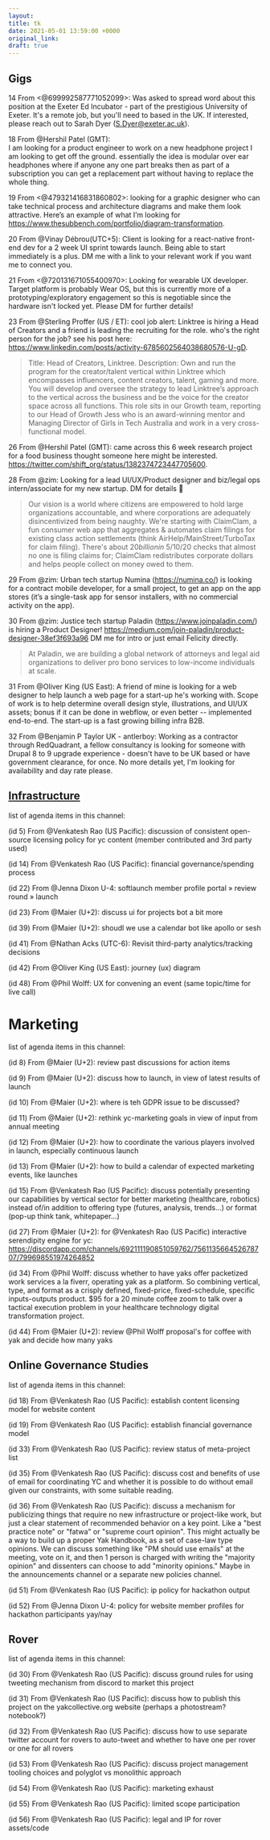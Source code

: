 ```yaml
---
layout: 
title: tk
date: 2021-05-01 13:59:00 +0000
original_link: 
draft: true
---
```


## Gigs
14 From <@699992587771052099>:
Was asked to spread word about this position at the Exeter Ed Incubator - part of the prestigious University of Exeter. It's a remote job, but you'll need to based in the UK. If interested, please reach out to Sarah Dyer (S.Dyer@exeter.ac.uk).  

18 From @Hershil Patel (GMT):  
I am looking for a product engineer to work on a new headphone project I am looking to get off the ground. essentially the idea is modular over ear headphones where if anyone any one part breaks then as part of a subscription you can get a replacement part without having to replace the whole thing. 

19 From <@479321416831860802>:
looking for a graphic designer who can take technical process and architecture diagrams and make them look attractive. Here’s an example of what I’m looking for https://www.thesubbench.com/portfolio/diagram-transformation. 

20 From @Vinay Débrou(UTC+5):
Client is looking for a react-native front-end dev for a 2 week UI sprint towards launch. Being able to start immediately is a plus. DM me with a link to your relevant work if you want me to connect you.  

21 From <@720131671055400970>:
Looking for wearable UX developer. Target platform is probably Wear OS, but this is currently more of a prototyping/exploratory engagement so this is negotiable since the hardware isn't locked yet. Please DM for further details!  

23 From @Sterling Proffer (US / ET):
cool job alert: Linktree is hiring a Head of Creators and a friend is leading the recruiting for the role. who's the right person for the job? see his post here: https://www.linkedin.com/posts/activity-6785602564038680576-U-gD.  
> Title: Head of Creators, Linktree. Description: Own and run the program for the creator/talent vertical within Linktree which encompasses influencers, content creators, talent, gaming and more. You will develop and oversee the strategy to lead Linktree’s approach to the vertical across the business and be the voice for the creator space across all functions. This role sits in our Growth team, reporting to our Head of Growth Jess who is an award-winning mentor and Managing Director of Girls in Tech Australia and work in a very cross-functional model.  

26 From @Hershil Patel (GMT):
came across this 6 week research project for a food business thought someone here might be interested.
https://twitter.com/shift_org/status/1382374723447705600. 

28 From @zim:
Looking for a lead UI/UX/Product designer and biz/legal ops intern/associate for my new startup. DM for details :pray:  
> Our vision is a world where citizens are empowered to hold large organizations accountable, and where corporations are adequately disincentivized from being naughty. We're starting with ClaimClam, a fun consumer web app that aggregates & automates claim filings for existing class action settlements (think AirHelp/MainStreet/TurboTax for claim filing). There's about $20 billion in ~$5/10/20 checks that almost no one is filing claims for; ClaimClam redistributes corporate dollars and helps people collect on money owed to them.  

29 From @zim:
Urban tech startup Numina (https://numina.co/) is looking for a contract mobile developer, for a small project, to get an app on the app stores (it’s a single-task app for sensor installers, with no commercial activity on the app). 

30 From @zim:
Justice tech startup Paladin (https://www.joinpaladin.com/) is hiring a Product Designer! https://medium.com/join-paladin/product-designer-38ef3f693a96 DM me for intro or just email Felicity directly.  
> At Paladin, we are building a global network of attorneys and legal aid organizations to deliver pro bono services to low-income individuals at scale.

31 From @Oliver King (US East):
A friend of mine is looking for a web designer to help launch a web page for a start-up he's working with. Scope of work is to help determine overall design style, illustrations, and UI/UX assets; bonus if it can be done in webflow, or even better -- implemented end-to-end. The start-up is a fast growing billing infra B2B.  

32 From @Benjamin P Taylor UK - antlerboy:
Working as a contractor through RedQuadrant, a fellow consultancy is looking for someone with Drupal 8 to 9 upgrade experience - doesn't have to be UK based or have government clearance, for once. No more details yet, I'm looking for availability and day rate please.  

## [Infrastructure](https://discord.com/channels/692111190851059762/704369362315772044/839502161108795402)
list of agenda items in this channel:

(id 5) From @Venkatesh Rao (US Pacific):
discussion of consistent open-source licensing policy for yc content (member contributed and 3rd party used)

(id 14) From @Venkatesh Rao (US Pacific):
financial governance/spending process

(id 22) From @Jenna Dixon U-4:
softlaunch member profile portal » review round » launch

(id 23) From @Maier (U+2):
discuss ui for projects bot a bit more

(id 39) From @Maier (U+2):
shoudl we use a calendar bot like apollo or sesh

(id 41) From @Nathan Acks (UTC-6):
Revisit third-party analytics/tracking decisions

(id 42) From @Oliver King (US East):
journey (ux) diagram

(id 48) From @Phil Wolff:
UX for convening an event (same topic/time for live call)

# Marketing
list of agenda items in this channel:

(id 8) From @Maier (U+2):
review past discussions for action items

(id 9) From @Maier (U+2):
discuss how to launch, in view of latest results of launch

(id 10) From @Maier (U+2):
where is teh GDPR issue to be discussed?

(id 11) From @Maier (U+2):
rethink yc-marketing goals in view of input from annual meeting

(id 12) From @Maier (U+2):
how to coordinate the various players involved in launch, especially continuous launch

(id 13) From @Maier (U+2):
how to build a calendar of expected marketing events, like launches

(id 15) From @Venkatesh Rao (US Pacific):
discuss potentially presenting our capabilities by vertical sector for better marketing (healthcare, robotics) instead of/in addition to offering type (futures, analysis, trends...) or format (pop-up think tank, whitepaper...)

(id 27) From @Maier (U+2):
for @Venkatesh Rao (US Pacific) interactive serendipity engine for yc: https://discordapp.com/channels/692111190851059762/756113566452678707/799698551974264852

(id 34) From @Phil Wolff:
discuss whether to have yaks offer packetized work services a la fiverr, operating yak as a platform. So combining vertical, type, and format as a crisply defined, fixed-price, fixed-schedule, specific inputs-outputs product. $95 for a 20 minute coffee zoom to talk over a tactical execution problem in your healthcare technology digital transformation project.

(id 44) From @Maier (U+2):
review @Phil Wolff proposal's for coffee with yak and decide how many yaks

## Online Governance Studies
list of agenda items in this channel:

(id 18) From @Venkatesh Rao (US Pacific):
establish content licensing model for website content

(id 19) From @Venkatesh Rao (US Pacific):
establish financial governance model

(id 33) From @Venkatesh Rao (US Pacific):
review status of meta-project list

(id 35) From @Venkatesh Rao (US Pacific):
discuss cost and benefits of use of email for coordinating YC and whether it is possible to do without email given our constraints, with some suitable reading.

(id 36) From @Venkatesh Rao (US Pacific):
discuss a mechanism for publicizing things that require no new infrastructure or project-like work, but just a clear statement of recommended behavior on a key point. Like a "best practice note" or "fatwa" or "supreme court opinion". This might actually be a way to build up a proper Yak Handbook, as a set of case-law type opinions. We can discuss something like "PM should use emails" at the meeting, vote on it, and then 1 person is charged with writing the "majority opinion" and dissenters can choose to add "minority opinions." Maybe in the announcements channel or a separate new policies channel.

(id 51) From @Venkatesh Rao (US Pacific):
ip policy for hackathon output

(id 52) From @Jenna Dixon U-4:
policy for website member profiles for hackathon participants yay/nay

## Rover
list of agenda items in this channel:

(id 30) From @Venkatesh Rao (US Pacific):
discuss ground rules for using tweeting mechanism from discord to market this project

(id 31) From @Venkatesh Rao (US Pacific):
discuss how to publish this project on the yakcollective.org website (perhaps a photostream? notebook?)

(id 32) From @Venkatesh Rao (US Pacific):
discuss how to use separate twitter account for rovers to auto-tweet and whether to have one per rover or one for all rovers

(id 53) From @Venkatesh Rao (US Pacific):
discuss project management tooling choices and polyglot vs monolithic approach

(id 54) From @Venkatesh Rao (US Pacific):
marketing exhaust

(id 55) From @Venkatesh Rao (US Pacific):
limited scope participation

(id 56) From @Venkatesh Rao (US Pacific):
legal and IP for rover assets/code

